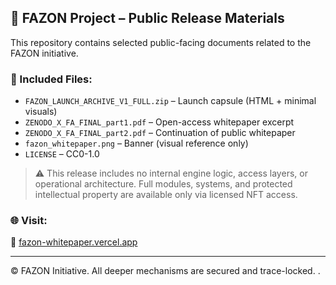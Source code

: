 ## 🔹 FAZON Project – Public Release Materials

This repository contains selected public-facing documents related to the FAZON initiative.

### 📄 Included Files:

- `FAZON_LAUNCH_ARCHIVE_V1_FULL.zip` – Launch capsule (HTML + minimal visuals)
- `ZENODO_X_FA_FINAL_part1.pdf` – Open-access whitepaper excerpt
- `ZENODO_X_FA_FINAL_part2.pdf` – Continuation of public whitepaper
- `fazon_whitepaper.png` – Banner (visual reference only)
- `LICENSE` – CC0-1.0

> ⚠️ This release includes no internal engine logic, access layers, or operational architecture.
> Full modules, systems, and protected intellectual property are available only via licensed NFT access.

### 🌐 Visit:
🔗 [fazon-whitepaper.vercel.app](https://fazon-whitepaper.vercel.app)

---

© FAZON Initiative. All deeper mechanisms are secured and trace-locked.
.
